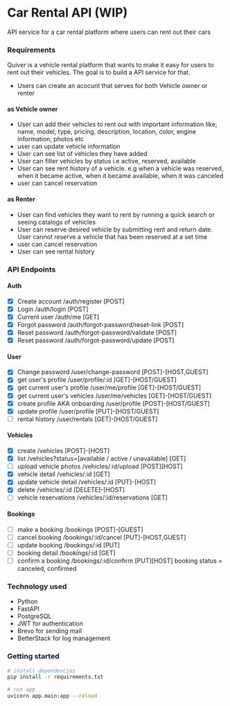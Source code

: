 # Car Rental API (WIP)

API service for a car rental platform where users can rent out their cars

### Requirements

Quiver is a vehicle rental platform that wants to make it easy for users to rent out their vehicles. The goal is to build a API service for that.

- Users can create an acocunt that serves for both Vehicle owner or renter

#### as Vehicle owner

- User can add their vehicles to rent out with important information like; name, model, type, pricing, description, location, color, engine information, photos etc
- user can update vehicle information
- User can see list of vehicles they have added
- User can filter vehicles by status i.e active, reserved, available
- User can see rent history of a vehicle. e.g when a vehicle was reserved, when it became active, when it became available, when it was canceled
- user can cancel reservation

#### as Renter

- User can find vehicles they want to rent by running a quick search or seeing catalogs of vehicles
- User can reserve desired vehicle by submitting rent and return date. User cannot reserve a vehicle that has been reserved at a set time
- user can cancel reservation
- User can see rental history

### API Endpoints

#### Auth

- [x] Create account /auth/register [POST]
- [x] Login /auth/login [POST]
- [x] Current user /auth/me [GET]
- [x] Forgot password /auth/forgot-password/reset-link [POST]
- [x] Reset password /auth/forgot-password/validate [POST]
- [x] Reset password /auth/forgot-password/update [POST]

#### User

- [x] Change password /user/change-password [POST]-[HOST,GUEST]
- [x] get user's profile /user/profile/:id [GET]-[HOST/GUEST]
- [x] get current user's profile /user/me/profile [GET]-[HOST/GUEST]
- [x] get current user's vehicles /user/me/vehicles [GET]-[HOST/GUEST]
- [x] create profile AKA onboarding /user/profile [POST]-[HOST/GUEST]
- [x] update profile /user/profile [PUT]-[HOST/GUEST]
- [ ] rental history /user/rentals [GET]-[HOST/GUEST]

#### Vehicles

- [x] create /vehicles [POST]-[HOST]
- [x] list /vehicles?status=[available / active / unavailable] [GET]
- [ ] upload vehicle photos /vehicles/:id/upload [POST][HOST]
- [x] vehicle detail /vehicles/:id [GET]
- [x] update vehicle detail /vehicles/:id [PUT]-[HOST]
- [x] delete /vehicles/:id [DELETE]-[HOST]
- [ ] vehicle reservations /vehicles/:id/reservations [GET]

#### Bookings

- [ ] make a booking /bookings [POST]-[GUEST]
- [ ] cancel booking /bookings/:id/cancel [PUT]-[HOST,GUEST]
- [ ] update booking /bookings/:id [PUT]
- [ ] booking detail /bookings/:id [GET]
- [ ] confirm a booking /bookings/:id/confirm [PUT][HOST]
      booking status = canceled, confirmed

### Technology used

- Python
- FastAPI
- PostgreSQL
- JWT for authentication
- Brevo for sending mail
- BetterStack for log management

### Getting started

```sh
# install dependencies
pip install -r requirements.txt

# run app
uvicorn app.main:app --reload
```
